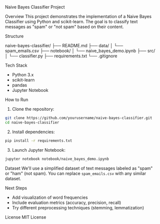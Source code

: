  Naive Bayes Classifier Project

Overview
This project demonstrates the implementation of a Naive Bayes Classifier using Python and scikit-learn. The goal is to classify text messages as "spam" or "not spam" based on their content.

Structure

naive-bayes-classifier/
├── README.md
├── data/
│   └── spam_emails.csv
├── notebook/
│   └── naive_bayes_demo.ipynb
├── src/
│   └── classifier.py
├── requirements.txt
└── .gitignore

Tech Stack
- Python 3.x
- scikit-learn
- pandas
- Jupyter Notebook

How to Run
1. Clone the repository:
```bash
git clone https://github.com/yourusername/naive-bayes-classifier.git
cd naive-bayes-classifier
```
2. Install dependencies:
```bash
pip install -r requirements.txt
```
3. Launch Jupyter Notebook:
```bash
jupyter notebook notebook/naive_bayes_demo.ipynb
```

Dataset
We'll use a simplified dataset of text messages labeled as "spam" or "ham" (not spam). You can replace `spam_emails.csv` with any similar dataset.

Next Steps
- Add visualization of word frequencies
- Include evaluation metrics (accuracy, precision, recall)
- Try different preprocessing techniques (stemming, lemmatization)

License
MIT License
